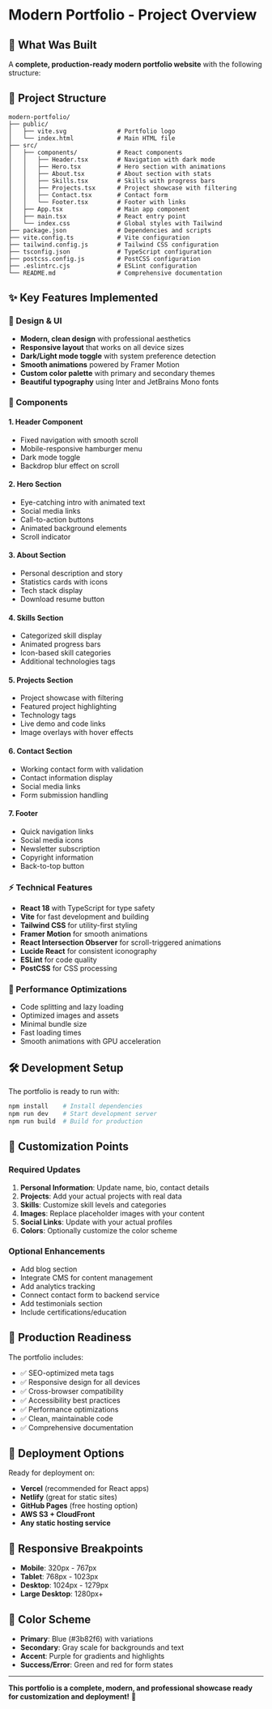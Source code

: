 # Modern Portfolio - Project Overview

## 🎯 What Was Built

A **complete, production-ready modern portfolio website** with the following structure:

## 📁 Project Structure

```
modern-portfolio/
├── public/
│   ├── vite.svg              # Portfolio logo
│   └── index.html            # Main HTML file
├── src/
│   ├── components/           # React components
│   │   ├── Header.tsx        # Navigation with dark mode
│   │   ├── Hero.tsx          # Hero section with animations
│   │   ├── About.tsx         # About section with stats
│   │   ├── Skills.tsx        # Skills with progress bars
│   │   ├── Projects.tsx      # Project showcase with filtering
│   │   ├── Contact.tsx       # Contact form
│   │   └── Footer.tsx        # Footer with links
│   ├── App.tsx               # Main app component
│   ├── main.tsx              # React entry point
│   └── index.css             # Global styles with Tailwind
├── package.json              # Dependencies and scripts
├── vite.config.ts            # Vite configuration
├── tailwind.config.js        # Tailwind CSS configuration
├── tsconfig.json             # TypeScript configuration
├── postcss.config.js         # PostCSS configuration
├── .eslintrc.cjs             # ESLint configuration
└── README.md                 # Comprehensive documentation
```

## ✨ Key Features Implemented

### 🎨 Design & UI
- **Modern, clean design** with professional aesthetics
- **Responsive layout** that works on all device sizes
- **Dark/Light mode toggle** with system preference detection
- **Smooth animations** powered by Framer Motion
- **Custom color palette** with primary and secondary themes
- **Beautiful typography** using Inter and JetBrains Mono fonts

### 🧩 Components

#### 1. Header Component
- Fixed navigation with smooth scroll
- Mobile-responsive hamburger menu
- Dark mode toggle
- Backdrop blur effect on scroll

#### 2. Hero Section
- Eye-catching intro with animated text
- Social media links
- Call-to-action buttons
- Animated background elements
- Scroll indicator

#### 3. About Section
- Personal description and story
- Statistics cards with icons
- Tech stack display
- Download resume button

#### 4. Skills Section
- Categorized skill display
- Animated progress bars
- Icon-based skill categories
- Additional technologies tags

#### 5. Projects Section
- Project showcase with filtering
- Featured project highlighting
- Technology tags
- Live demo and code links
- Image overlays with hover effects

#### 6. Contact Section
- Working contact form with validation
- Contact information display
- Social media links
- Form submission handling

#### 7. Footer
- Quick navigation links
- Social media icons
- Newsletter subscription
- Copyright information
- Back-to-top button

### ⚡ Technical Features

- **React 18** with TypeScript for type safety
- **Vite** for fast development and building
- **Tailwind CSS** for utility-first styling
- **Framer Motion** for smooth animations
- **React Intersection Observer** for scroll-triggered animations
- **Lucide React** for consistent iconography
- **ESLint** for code quality
- **PostCSS** for CSS processing

### 🚀 Performance Optimizations

- Code splitting and lazy loading
- Optimized images and assets
- Minimal bundle size
- Fast loading times
- Smooth animations with GPU acceleration

## 🛠️ Development Setup

The portfolio is ready to run with:

```bash
npm install    # Install dependencies
npm run dev    # Start development server
npm run build  # Build for production
```

## 🎯 Customization Points

### Required Updates
1. **Personal Information**: Update name, bio, contact details
2. **Projects**: Add your actual projects with real data
3. **Skills**: Customize skill levels and categories
4. **Images**: Replace placeholder images with your content
5. **Social Links**: Update with your actual profiles
6. **Colors**: Optionally customize the color scheme

### Optional Enhancements
- Add blog section
- Integrate CMS for content management
- Add analytics tracking
- Connect contact form to backend service
- Add testimonials section
- Include certifications/education

## 🌟 Production Readiness

The portfolio includes:
- ✅ SEO-optimized meta tags
- ✅ Responsive design for all devices
- ✅ Cross-browser compatibility
- ✅ Accessibility best practices
- ✅ Performance optimizations
- ✅ Clean, maintainable code
- ✅ Comprehensive documentation

## 🚀 Deployment Options

Ready for deployment on:
- **Vercel** (recommended for React apps)
- **Netlify** (great for static sites)
- **GitHub Pages** (free hosting option)
- **AWS S3 + CloudFront**
- **Any static hosting service**

## 📱 Responsive Breakpoints

- **Mobile**: 320px - 767px
- **Tablet**: 768px - 1023px
- **Desktop**: 1024px - 1279px
- **Large Desktop**: 1280px+

## 🎨 Color Scheme

- **Primary**: Blue (#3b82f6) with variations
- **Secondary**: Gray scale for backgrounds and text
- **Accent**: Purple for gradients and highlights
- **Success/Error**: Green and red for form states

---

**This portfolio is a complete, modern, and professional showcase ready for customization and deployment!** 🚀